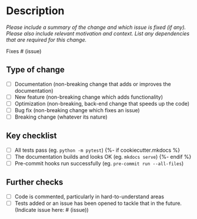 # Description

_Please include a summary of the change and which issue is fixed (if any). Please also
include relevant motivation and context. List any dependencies that are required for
this change._

Fixes # (issue)

## Type of change

- [ ] Documentation (non-breaking change that adds or improves the documentation)
- [ ] New feature (non-breaking change which adds functionality)
- [ ] Optimization (non-breaking, back-end change that speeds up the code)
- [ ] Bug fix (non-breaking change which fixes an issue)
- [ ] Breaking change (whatever its nature)

## Key checklist

- [ ] All tests pass (eg. `python -m pytest`)
{%- if cookiecutter.mkdocs %}
- [ ] The documentation builds and looks OK (eg. `mkdocs serve`)
{%- endif %}
- [ ] Pre-commit hooks run successfully (eg. `pre-commit run --all-files`)

## Further checks

- [ ] Code is commented, particularly in hard-to-understand areas
- [ ] Tests added or an issue has been opened to tackle that in the future.
  (Indicate issue here: # (issue))
